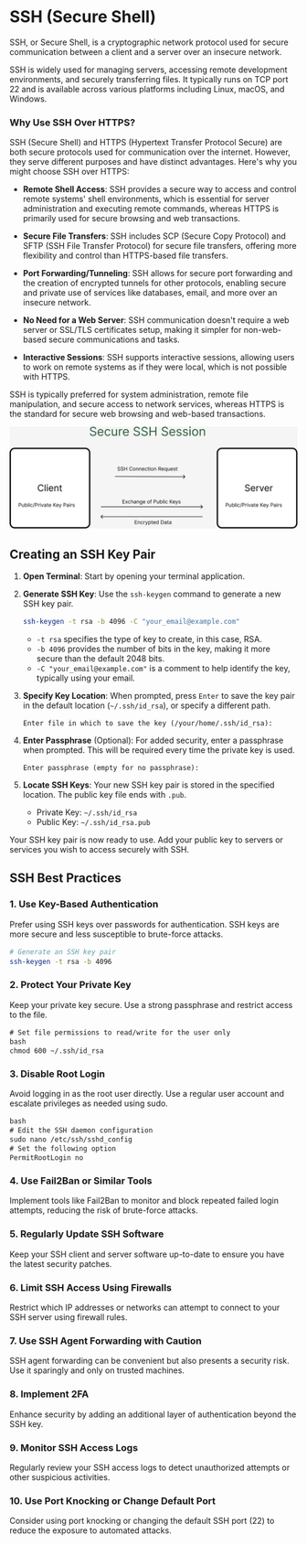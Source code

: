 # SSH (Secure Shell)

SSH, or Secure Shell, is a cryptographic network protocol used for secure communication between a client and a server over an insecure network.

SSH is widely used for managing servers, accessing remote development environments, and securely transferring files. It typically runs on TCP port 22 and is available across various platforms including Linux, macOS, and Windows.

### Why Use SSH Over HTTPS?

SSH (Secure Shell) and HTTPS (Hypertext Transfer Protocol Secure) are both secure protocols used for communication over the internet. However, they serve different purposes and have distinct advantages. Here's why you might choose SSH over HTTPS:

- **Remote Shell Access**: SSH provides a secure way to access and control remote systems' shell environments, which is essential for server administration and executing remote commands, whereas HTTPS is primarily used for secure browsing and web transactions.

- **Secure File Transfers**: SSH includes SCP (Secure Copy Protocol) and SFTP (SSH File Transfer Protocol) for secure file transfers, offering more flexibility and control than HTTPS-based file transfers.

- **Port Forwarding/Tunneling**: SSH allows for secure port forwarding and the creation of encrypted tunnels for other protocols, enabling secure and private use of services like databases, email, and more over an insecure network.

- **No Need for a Web Server**: SSH communication doesn't require a web server or SSL/TLS certificates setup, making it simpler for non-web-based secure communications and tasks.

- **Interactive Sessions**: SSH supports interactive sessions, allowing users to work on remote systems as if they were local, which is not possible with HTTPS.

SSH is typically preferred for system administration, remote file manipulation, and secure access to network services, whereas HTTPS is the standard for secure web browsing and web-based transactions.

![](../imgs/ssh_session.png)

## Creating an SSH Key Pair

1. **Open Terminal**: Start by opening your terminal application.

2. **Generate SSH Key**: Use the `ssh-keygen` command to generate a new SSH key pair.

    ```bash
    ssh-keygen -t rsa -b 4096 -C "your_email@example.com"
    ```

    - `-t rsa` specifies the type of key to create, in this case, RSA.
    - `-b 4096` provides the number of bits in the key, making it more secure than the default 2048 bits.
    - `-C "your_email@example.com"` is a comment to help identify the key, typically using your email.

3. **Specify Key Location**: When prompted, press `Enter` to save the key pair in the default location (`~/.ssh/id_rsa`), or specify a different path.

    ```
    Enter file in which to save the key (/your/home/.ssh/id_rsa):
    ```

4. **Enter Passphrase** (Optional): For added security, enter a passphrase when prompted. This will be required every time the private key is used.

    ```
    Enter passphrase (empty for no passphrase):
    ```

5. **Locate SSH Keys**: Your new SSH key pair is stored in the specified location. The public key file ends with `.pub`.

    - Private Key: `~/.ssh/id_rsa`
    - Public Key: `~/.ssh/id_rsa.pub`

Your SSH key pair is now ready to use. Add your public key to servers or services you wish to access securely with SSH.

## SSH Best Practices

### 1. Use Key-Based Authentication
Prefer using SSH keys over passwords for authentication. SSH keys are more secure and less susceptible to brute-force attacks.

```bash
# Generate an SSH key pair
ssh-keygen -t rsa -b 4096
```

### 2. Protect Your Private Key
Keep your private key secure. Use a strong passphrase and restrict access to the file.

```
# Set file permissions to read/write for the user only
bash
chmod 600 ~/.ssh/id_rsa
```


### 3. Disable Root Login
Avoid logging in as the root user directly. Use a regular user account and escalate privileges as needed using sudo.
```
bash
# Edit the SSH daemon configuration
sudo nano /etc/ssh/sshd_config
# Set the following option
PermitRootLogin no
```

### 4. Use Fail2Ban or Similar Tools
Implement tools like Fail2Ban to monitor and block repeated failed login attempts, reducing the risk of brute-force attacks.

### 5. Regularly Update SSH Software
Keep your SSH client and server software up-to-date to ensure you have the latest security patches.

### 6. Limit SSH Access Using Firewalls
Restrict which IP addresses or networks can attempt to connect to your SSH server using firewall rules.

### 7. Use SSH Agent Forwarding with Caution
SSH agent forwarding can be convenient but also presents a security risk. Use it sparingly and only on trusted machines.

### 8. Implement 2FA
Enhance security by adding an additional layer of authentication beyond the SSH key.

### 9. Monitor SSH Access Logs
Regularly review your SSH access logs to detect unauthorized attempts or other suspicious activities.

### 10. Use Port Knocking or Change Default Port
Consider using port knocking or changing the default SSH port (22) to reduce the exposure to automated attacks.